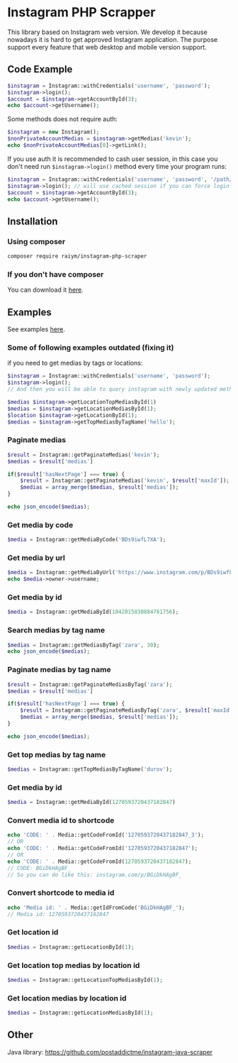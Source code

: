# Instagram PHP Scrapper
This library based on Instagram web version. We develop it because nowadays it is hard to get approved Instagram application. 
The purpose support every feature that web desktop and mobile version support. 

## Code Example
```php
$instagram = Instagram::withCredentials('username', 'password');
$instagram->login();
$account = $instagram->getAccountById(3);
echo $account->getUsername();
```
Some methods does not require auth: 
```php
$instagram = new Instagram();
$nonPrivateAccountMedias = $instagram->getMedias('kevin');
echo $nonPrivateAccountMedias[0]->getLink();
```
If you use auth it is recommended to cash user session, in this case you don't need run `$instagram->login()` method every time your program runs:

```php
$instagram = Instagram::withCredentials('username', 'password', '/path/to/cache/folder/');
$instagram->login(); // will use cached session if you can force login $instagram->login(true)
$account = $instagram->getAccountById(3);
echo $account->getUsername();
```

## Installation

### Using composer

```sh
composer require raiym/instagram-php-scraper
```

### If you don't have composer
You can download it [here](https://getcomposer.org/download/).

## Examples
See examples [here](https://github.com/postaddictme/instagram-php-scraper/tree/master/examples).



### Some of following examples outdated (fixing it)

if you need to get medias by tags or locations:
```php
$instagram = Instagram::withCredentials('username', 'password');
$instagram->login();
// And then you will be able to query instagram with newly updated methods. (Notice that these methods are not static anymore)

$medias $instagram->getLocationTopMediasById(1)
$medias = $instagram->getLocationMediasById(1);
$location $instagram->getLocationById(1);
$medias = $instagram->getTopMediasByTagName('hello');
```
### Paginate medias
```php
$result = Instagram::getPaginateMedias('kevin');
$medias = $result['medias']

if($result['hasNextPage'] === true) {
    $result = Instagram::getPaginateMedias('kevin', $result['maxId']);
    $medias = array_merge($medias, $result['medias']);
}

echo json_encode($medias);
```

### Get media by code
```php
$media = Instagram::getMediaByCode('BDs9iwfL7XA');
```

### Get media by url
```php
$media = Instagram::getMediaByUrl('https://www.instagram.com/p/BDs9iwfL7XA/');
echo $media->owner->username;
```

### Get media by id
```php
$media = Instagram::getMediaById(1042815830884781756);
```

### Search medias by tag name
```php
$medias = Instagram::getMediasByTag('zara', 30);
echo json_encode($medias);
```

### Paginate medias by tag name
```php
$result = Instagram::getPaginateMediasByTag('zara');
$medias = $result['medias']

if($result['hasNextPage'] === true) {
    $result = Instagram::getPaginateMediasByTag('zara', $result['maxId']);
    $medias = array_merge($medias, $result['medias']);
}

echo json_encode($medias);
```

### Get top medias by tag name
```php
$medias = Instagram::getTopMediasByTagName('durov');
```

### Get media by id
```php
$media = Instagram::getMediaById(1270593720437182847)
```

### Convert media id to shortcode
```php
echo 'CODE: ' . Media::getCodeFromId('1270593720437182847_3');
// OR
echo 'CODE: ' . Media::getCodeFromId('1270593720437182847');
// OR
echo 'CODE: ' . Media::getCodeFromId(1270593720437182847);
// CODE: BGiDkHAgBF_
// So you can do like this: instagram.com/p/BGiDkHAgBF_
```

### Convert shortcode to media id
```php
echo 'Media id: ' . Media::getIdFromCode('BGiDkHAgBF_');
// Media id: 1270593720437182847
```

### Get location id
```php
$medias = Instagram::getLocationById(1);
```

### Get location top medias by location id
```php
$medias = Instagram::getLocationTopMediasById(1);
```

### Get location medias by location id
```php
$medias = Instagram::getLocationMediasById(1);
```

## Other
Java library: https://github.com/postaddictme/instagram-java-scraper